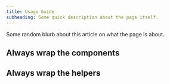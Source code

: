 ```yaml
---
title: Usage Guide
subheading: Some quick description about the page itself.
---
```


Some random blurb about this article on what the page is about.

## Always wrap the components

## Always wrap the helpers
